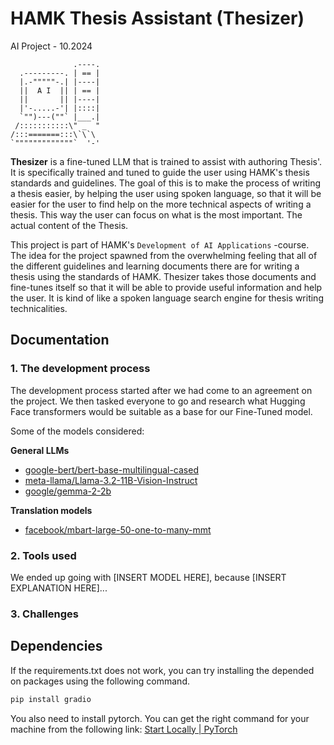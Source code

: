 # HAMK Thesis Assistant (Thesizer)

AI Project - 10.2024

```
              .----.
  .---------. | == |
  |.-"""""-.| |----|
  ||  A I  || | == |
  ||       || |----|
  |'-.....-'| |::::|
  `"")---(""` |___.|
 /:::::::::::\" _  "
/:::=======:::\`\`\
`"""""""""""""`  '-'
```

**Thesizer** is a fine-tuned LLM that is trained to assist with authoring Thesis'.
It is specifically trained and tuned to guide the user using HAMK's thesis 
standards and guidelines. The goal of this is to make the process of writing
a thesis easier, by helping the user using spoken language, so that it will be
easier for the user to find help on the more technical aspects of writing a 
thesis. This way the user can focus on what is the most important. The actual 
content of the Thesis.

This project is part of HAMK's `Development of AI Applications` -course. The
idea for the project spawned from the overwhelming feeling that all of the
different guidelines and learning documents there are for writing a thesis using
the standards of HAMK. Thesizer takes those documents and fine-tunes itself so
that it will be able to provide useful information and help the user. It is kind
of like a spoken language search engine for thesis writing technicalities.

## Documentation

### 1. The development process

The development process started after we had come to an agreement on the project.
We then tasked everyone to go and research what Hugging Face transformers would
be suitable as a base for our Fine-Tuned model.

Some of the models considered:

**General LLMs**

- [google-bert/bert-base-multilingual-cased](https://huggingface.co/google-bert/bert-base-multilingual-cased)
- [meta-llama/Llama-3.2-11B-Vision-Instruct](https://huggingface.co/meta-llama/Llama-3.2-11B-Vision-Instruct)
- [google/gemma-2-2b](https://huggingface.co/google/gemma-2-2b)

**Translation models**

- [facebook/mbart-large-50-one-to-many-mmt](https://huggingface.co/facebook/mbart-large-50-one-to-many-mmt) 

### 2. Tools used

We ended up going with \[INSERT MODEL HERE\], because \[INSERT EXPLANATION HERE\]...

### 3. Challenges

## Dependencies

If the requirements.txt does not work, you can try installing the depended on
packages using the following command.

```bash
pip install gradio
```

You also need to install pytorch. You can get the right command for your machine
from the following link: [Start Locally | PyTorch](https://pytorch.org/get-started/locally/)
